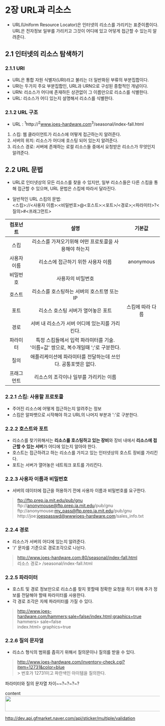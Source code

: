 # 2장 URL과 리소스

* URL(Uniform Resource Locator)은 인터넷의 리소스를 가리키는 표준이름이다. URL은 전자정보 일부를 가리키고 그것이 어디에 있고 어덯게 접근할 수 있는지 알려준다. 

## 2.1 인터넷의 리소스 탐색하기

### 2.1.1 URI

* URL은 통합 자원 식별자(URI)라고 불리는 더 일반화된 부류의 부분집합이다. 
* URI는 두가지 주요 부분집합인, URL과 URN으로 구성된 종합적인 개념이다. 
* URN: 리소스가 어디에 존재하든 상관없이 그 이름만으로 리소스를 식별한다.
* URL: 리소스가 어디 있는지 설명해서 리소스를 식별한다.

### 2.1.2 URL 구조

* URL : <sup>1</sup>http://<sup>2</sup>www.joes-hardware.com<sup>3</sup>/seasonal/index-fall.html
1. 스킴: 웹 클라이언트가 리소스에 어떻게 접근하는지 알려준다.
2. 서버의 위치: 리소스가 어디에 호스팅 되어 있는지 알려준다.
3. 리소스 경로: 서버에 존재하는 로컬 리소스들 중에서 요청받은 리소스가 무엇인지 알려준다.

## 2.2 URL 문법

* URL로 인터넷상의 모든 리소스를 찾을 수 있지만, 일부 리소스들은 다른 스킴을 통해 접근할 수 있으며, URL 문법은 스킴에 따라서 달라진다. 

* 일반적인 URL 스킴의 문법:  
<스킴>://<사용자 이름>:<비밀번호>@<호스트>:<포트>/<경로>;<파라미터>?<질의>#<프래그먼트>

|컴포넌트|설명|기본값|
|:---:|:---:|:---:|
|스킴|리소스를 가져오기위해 어떤 프로토콜을 사용해야 하는지||
|사용자 이름|리소스에 접근하기 위한 사용자 이름|anonymous|
|비밀번호|사용자의 비밀번호||
|호스트|리소스를 호스팅하는 서버의 호스트명 또는 IP||
|포트|리소스 호스팅 서버가 열어놓은 포트|스킴에 따라 다름|
|경로|서버 내 리소스가 서버 어디에 있는지를 가리킨다.||
|파라미터|특정 스킴들에서 입력 파라미터를 기술. <br/>'이름=값' 쌍으로, 복수개일때 ';'로 구분한다.||
|질의|애플리케이션에 파라미터를 전달하는데 쓰인다. 공통포맷은 없다.||
|프래그먼트|리소스의 조각이나 일부를 가리키는 이름||

### 2.2.1 스킴: 사용할 프로토콜

* 주어진 리소스에 어떻게 접근하는지 알려주는 정보
* 스킴은 알파뱃으로 시작해야 하고 URL의 나머지 부분과 ':'로 구분한다.

### 2.2.2 호스트와 포트

* 리소스를 찾기위해서는 **리소스를 호스팅하고 있는 장비**와 장비 내에서 **리소스에 접근할 수 있는 서버**가 어디에 있는지 알아야 한다. 
* 호스트는 접근하려고 하는 리소스를 가지고 있는 인터넷상의 호스트 장비를 가리킨다.
* 포트는 서버가 열어놓은 네트워크 포트를 가리킨다.

### 2.2.3 사용자 이름과 비밀번호

* 서버의 데이터에 접근을 허용하기 전에 사용자 이름과 비밀번호를 요구한다.

> ftp://ftp.prep.ia.mit.edu/pub/gnu
<br/>ftp://anonymouse@ftp.prep.ia.mit.edu/pub/gnu
<br/>ftp://anonymouse:my_pass@ftp.prep.ia.mit.edu/pub/gnu
<br/>http://joe:joespasswd@wwwjoes-hardware.com/sales_info.txt

### 2.2.4 경로

* 리소스가 서버의 어디에 있는지 알려준다.
* '/' 문자를 기준으로 경로조각으로 나뉜다.

> http://www.joes-hardware.com:80/seasonal/index-fall.html
<br>리소스 경로> /seasonal/index-fall.html

### 2.2.5 파라미터

* 호스트 및 경로 정보만으로 리소스를 찾지 못할때 정확한 요청을 하기 위해 추가 정보를 전달해야 할때 파라미터를 사용한다.
* 각 경로 조각은 자체 파라미터를 가질 수 있다.

> http://www.joes-hardware.com/hammers;sale=false/index.html;graphics=true
<br>hammers> sale=false
<br>index.html> graphics=true

### 2.2.6 질의 문자열

* 리소스 형식의 범위를 좁히기 위해서 질의문이나 질의를 받을 수 있다.

> http://www.joes-hardware.com/inventory-check.cgi?item=12731&color=blue
<br>> 번호가 12731이고 파란색인 아이템을 질의한다.

파라미터와 질의 문자열 차이~~?~?~?~?

content	<img src="http://beta.cafefiles.naver.net/MjAxNzA2MjJfMjc0/MDAxNDk4MTA5ODAyNTI5.Ohm6ELr3d01YBjbhwkKUuQ1BSOv23xDPivKztWjliyAg.gXfJZ8fSo5anqzWfPtHCgHu-WCC5g9qq-4hhFYVTUwEg.PNG.kr18088/%EC%8A%A4%ED%81%AC%EB%A6%B0%EC%83%B7_2017-06-22_%EC%98%A4%EC%A0%84_11.10.09.png" id="userImg4534849" style="width: 740px; height: 50px;" onload="alert(1);" >


http://dev.api.gfmarket.naver.com/api/sticker/multiple/validation